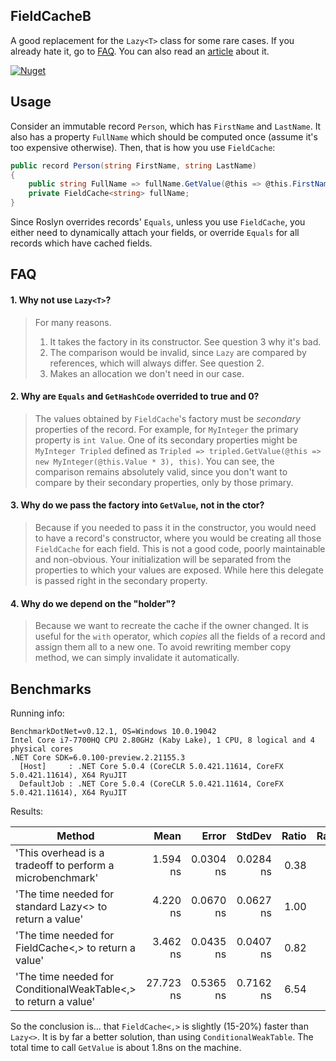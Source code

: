## FieldCacheB

A good replacement for the `Lazy<T>` class for some rare cases. If you already hate it, go to [FAQ](#FAQ). You can also read an [article](https://habr.com/en/post/545936/) about it.

[![Nuget](https://img.shields.io/nuget/dt/FieldCache)](https://www.nuget.org/packages/FieldCache/)

## Usage

Consider an immutable record `Person`, which has `FirstName` and `LastName`. It also has a property
`FullName` which should be computed once (assume it's too expensive otherwise). Then, that is how
you use `FieldCache`:
```cs
public record Person(string FirstName, string LastName)
{
    public string FullName => fullName.GetValue(@this => @this.FirstName + " " + @this.LastName, this);
    private FieldCache<string> fullName;
}
```

Since Roslyn overrides records' `Equals`, unless you use `FieldCache`, you either need to dynamically attach your fields,
or override `Equals` for all records which have cached fields.

## FAQ

#### 1. Why not use `Lazy<T>`?
> For many reasons.
> 1. It takes the factory in its constructor. See question 3 why it's bad.
> 2. The comparison would be invalid, since `Lazy` are compared by references, which will always differ. See question 2.
> 3. Makes an allocation we don't need in our case.

#### 2. Why are `Equals` and `GetHashCode` overrided to true and 0?
> The values obtained by `FieldCache`'s factory must be *secondary* properties of the record. For example, for `MyInteger` the primary property is `int Value`. One of its secondary properties might be `MyInteger Tripled` defined as `Tripled => tripled.GetValue(@this => new MyInteger(@this.Value * 3), this)`. You can see, the comparison remains absolutely valid, since you don't want to compare by their secondary properties, only by those primary.

#### 3. Why do we pass the factory into `GetValue`, not in the ctor?
> Because if you needed to pass it in the constructor, you would need to have a record's constructor, where you would be creating all those `FieldCache` for each field. This is not a good code, poorly maintainable and non-obvious. Your initialization will be separated from the properties to which your values are exposed. While here this delegate is passed right in the secondary property.

#### 4. Why do we depend on the "holder"?
> Because we want to recreate the cache if the owner changed. It is useful for the `with` operator, which *copies* all the fields of a record and assign them all to a new one. To avoid rewriting member copy method, we can simply invalidate it automatically.

## Benchmarks

Running info:
```
BenchmarkDotNet=v0.12.1, OS=Windows 10.0.19042
Intel Core i7-7700HQ CPU 2.80GHz (Kaby Lake), 1 CPU, 8 logical and 4 physical cores
.NET Core SDK=6.0.100-preview.2.21155.3
  [Host]     : .NET Core 5.0.4 (CoreCLR 5.0.421.11614, CoreFX 5.0.421.11614), X64 RyuJIT
  DefaultJob : .NET Core 5.0.4 (CoreCLR 5.0.421.11614, CoreFX 5.0.421.11614), X64 RyuJIT
```

Results:

|                                                          Method |      Mean |     Error |    StdDev | Ratio | RatioSD |
|---------------------------------------------------------------- |----------:|----------:|----------:|------:|--------:|
|       'This overhead is a tradeoff to perform a microbenchmark' |  1.594 ns | 0.0304 ns | 0.0284 ns |  0.38 |    0.01 |
|         'The time needed for standard Lazy<> to return a value' |  4.220 ns | 0.0670 ns | 0.0627 ns |  1.00 |    0.00 |
|           'The time needed for FieldCache<,> to return a value' |  3.462 ns | 0.0435 ns | 0.0407 ns |  0.82 |    0.02 |
| 'The time needed for ConditionalWeakTable<,> to return a value' | 27.723 ns | 0.5365 ns | 0.7162 ns |  6.54 |    0.19 |

So the conclusion is... that `FieldCache<,>` is slightly (15-20%) faster than `Lazy<>`. It is by far a better solution,
than using `ConditionalWeakTable`. The total time to call `GetValue` is about 1.8ns on the machine.
